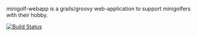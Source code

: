 minigolf-webapp is a grails/groovy web-application to support minigolfers with their hobby.

[![Build Status](https://travis-ci.org/torstenmandry/minigolf-webapp.png)](https://travis-ci.org/torstenmandry/minigolf-webapp)

